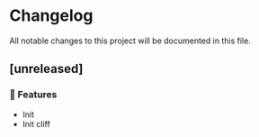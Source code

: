 # Changelog

All notable changes to this project will be documented in this file.

## [unreleased]

### 🚀 Features

- Init
- Init cliff

<!-- generated by git-cliff -->
